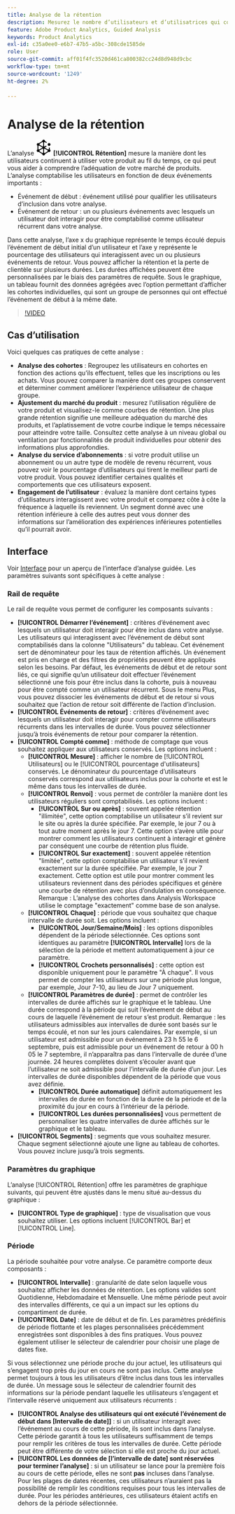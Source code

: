 ```yaml
---
title: Analyse de la rétention
description: Mesurez le nombre d’utilisateurs et d’utilisatrices qui continuent à utiliser votre produit.
feature: Adobe Product Analytics, Guided Analysis
keywords: Product Analytics
exl-id: c35a0ee0-e6b7-47b5-a5bc-308cde1585de
role: User
source-git-commit: aff01f4fc3520d461ca800382cc24d8d948d9cbc
workflow-type: tm+mt
source-wordcount: '1249'
ht-degree: 2%

---
```


# Analyse de la rétention

L’analyse ![Rétention](/help/assets/icons/Retention.svg) **[!UICONTROL Rétention]** mesure la manière dont les utilisateurs continuent à utiliser votre produit au fil du temps, ce qui peut vous aider à comprendre l’adéquation de votre marché de produits. L’analyse comptabilise les utilisateurs en fonction de deux événements importants :

* Événement de début : événement utilisé pour qualifier les utilisateurs d’inclusion dans votre analyse.
* Événement de retour : un ou plusieurs événements avec lesquels un utilisateur doit interagir pour être comptabilisé comme utilisateur récurrent dans votre analyse.

Dans cette analyse, l’axe x du graphique représente le temps écoulé depuis l’événement de début initial d’un utilisateur et l’axe y représente le pourcentage des utilisateurs qui interagissent avec un ou plusieurs événements de retour. Vous pouvez afficher la rétention et la perte de clientèle sur plusieurs durées. Les durées affichées peuvent être personnalisées par le biais des paramètres de requête. Sous le graphique, un tableau fournit des données agrégées avec l’option permettant d’afficher les cohortes individuelles, qui sont un groupe de personnes qui ont effectué l’événement de début à la même date.

>[!VIDEO](https://video.tv.adobe.com/v/3430503/?learn=on)


## Cas d’utilisation

Voici quelques cas pratiques de cette analyse :

* **Analyse des cohortes** : Regroupez les utilisateurs en cohortes en fonction des actions qu’ils effectuent, telles que les inscriptions ou les achats. Vous pouvez comparer la manière dont ces groupes conservent et déterminer comment améliorer l’expérience utilisateur de chaque groupe.
* **Ajustement du marché du produit** : mesurez l’utilisation régulière de votre produit et visualisez-le comme courbes de rétention. Une plus grande rétention signifie une meilleure adéquation du marché des produits, et l’aplatissement de votre courbe indique le temps nécessaire pour atteindre votre taille. Consultez cette analyse à un niveau global ou ventilation par fonctionnalités de produit individuelles pour obtenir des informations plus approfondies.
* **Analyse du service d’abonnements** : si votre produit utilise un abonnement ou un autre type de modèle de revenu récurrent, vous pouvez voir le pourcentage d’utilisateurs qui tirent le meilleur parti de votre produit. Vous pouvez identifier certaines qualités et comportements que ces utilisateurs exposent.
* **Engagement de l’utilisateur** : évaluez la manière dont certains types d’utilisateurs interagissent avec votre produit et comparez côte à côte la fréquence à laquelle ils reviennent. Un segment donné avec une rétention inférieure à celle des autres peut vous donner des informations sur l’amélioration des expériences inférieures potentielles qu’il pourrait avoir.

## Interface

Voir [Interface](../overview.md#interface) pour un aperçu de l’interface d’analyse guidée. Les paramètres suivants sont spécifiques à cette analyse :

### Rail de requête

Le rail de requête vous permet de configurer les composants suivants :

* **[!UICONTROL Démarrer l’événement]** : critères d’événement avec lesquels un utilisateur doit interagir pour être inclus dans votre analyse. Les utilisateurs qui interagissent avec l’événement de début sont comptabilisés dans la colonne &quot;Utilisateurs&quot; du tableau. Cet événement sert de dénominateur pour les taux de rétention affichés. Un événement est pris en charge et des filtres de propriétés peuvent être appliqués selon les besoins. Par défaut, les événements de début et de retour sont liés, ce qui signifie qu’un utilisateur doit effectuer l’événement sélectionné une fois pour être inclus dans la cohorte, puis à nouveau pour être compté comme un utilisateur récurrent. Sous le menu Plus, vous pouvez dissocier les événements de début et de retour si vous souhaitez que l’action de retour soit différente de l’action d’inclusion.
* **[!UICONTROL Événements de retour]** : critères d’événement avec lesquels un utilisateur doit interagir pour compter comme utilisateurs récurrents dans les intervalles de durée. Vous pouvez sélectionner jusqu’à trois événements de retour pour comparer la rétention.
* **[!UICONTROL Compté comme]** : méthode de comptage que vous souhaitez appliquer aux utilisateurs conservés. Les options incluent : 
   * **[!UICONTROL Mesure]** : afficher le nombre de [!UICONTROL Utilisateurs] ou le [!UICONTROL pourcentage d&#39;utilisateurs] conservés. Le dénominateur du pourcentage d’utilisateurs conservés correspond aux utilisateurs inclus pour la cohorte et est le même dans tous les intervalles de durée.
   * **[!UICONTROL Renvoi]** : vous permet de contrôler la manière dont les utilisateurs réguliers sont comptabilisés. Les options incluent : 
      * **[!UICONTROL Sur ou après]** : souvent appelée rétention &quot;illimitée&quot;, cette option comptabilise un utilisateur s’il revient sur le site ou après la durée spécifiée. Par exemple, le jour 7 ou à tout autre moment après le jour 7. Cette option s’avère utile pour montrer comment les utilisateurs continuent à interagir et génère par conséquent une courbe de rétention plus fluide.
      * **[!UICONTROL Sur exactement]** : souvent appelée rétention &quot;limitée&quot;, cette option comptabilise un utilisateur s’il revient exactement sur la durée spécifiée. Par exemple, le jour 7 exactement. Cette option est utile pour montrer comment les utilisateurs reviennent dans des périodes spécifiques et génère une courbe de rétention avec plus d’ondulation en conséquence. Remarque : L’analyse des cohortes dans Analysis Workspace utilise le comptage &quot;exactement&quot; comme base de son analyse.
   * **[!UICONTROL Chaque]** : période que vous souhaitez que chaque intervalle de durée soit. Les options incluent : 
      * **[!UICONTROL Jour/Semaine/Mois]** : les options disponibles dépendent de la période sélectionnée. Ces options sont identiques au paramètre **[!UICONTROL Intervalle]** lors de la sélection de la période et mettent automatiquement à jour ce paramètre.
      * **[!UICONTROL Crochets personnalisés]** : cette option est disponible uniquement pour le paramètre &quot;À chaque&quot;. Il vous permet de compter les utilisateurs sur une période plus longue, par exemple, Jour 7-10, au lieu de Jour 7 uniquement.
   * **[!UICONTROL Paramètres de durée]** : permet de contrôler les intervalles de durée affichés sur le graphique et le tableau. Une durée correspond à la période qui suit l’événement de début au cours de laquelle l’événement de retour s’est produit. Remarque : les utilisateurs admissibles aux intervalles de durée sont basés sur le temps écoulé, et non sur les jours calendaires. Par exemple, si un utilisateur est admissible pour un événement à 23 h 55 le 6 septembre, puis est admissible pour un événement de retour à 00 h 05 le 7 septembre, il n’apparaîtra pas dans l’intervalle de durée d’une journée. 24 heures complètes doivent s’écouler avant que l’utilisateur ne soit admissible pour l’intervalle de durée d’un jour. Les intervalles de durée disponibles dépendent de la période que vous avez définie.
      * **[!UICONTROL Durée automatique]** définit automatiquement les intervalles de durée en fonction de la durée de la période et de la proximité du jour en cours à l’intérieur de la période.
      * **[!UICONTROL Les durées personnalisées]** vous permettent de personnaliser les quatre intervalles de durée affichés sur le graphique et le tableau.
* **[!UICONTROL Segments]** : segments que vous souhaitez mesurer. Chaque segment sélectionné ajoute une ligne au tableau de cohortes. Vous pouvez inclure jusqu’à trois segments.

### Paramètres du graphique

L’analyse [!UICONTROL Rétention] offre les paramètres de graphique suivants, qui peuvent être ajustés dans le menu situé au-dessus du graphique :

* **[!UICONTROL Type de graphique]** : type de visualisation que vous souhaitez utiliser. Les options incluent [!UICONTROL Bar] et [!UICONTROL Line].

### Période

La période souhaitée pour votre analyse. Ce paramètre comporte deux composants :

* **[!UICONTROL Intervalle]** : granularité de date selon laquelle vous souhaitez afficher les données de rétention. Les options valides sont Quotidienne, Hebdomadaire et Mensuelle. Une même période peut avoir des intervalles différents, ce qui a un impact sur les options du compartiment de durée.
* **[!UICONTROL Date]** : date de début et de fin. Les paramètres prédéfinis de période flottante et les plages personnalisées précédemment enregistrées sont disponibles à des fins pratiques. Vous pouvez également utiliser le sélecteur de calendrier pour choisir une plage de dates fixe.

Si vous sélectionnez une période proche du jour actuel, les utilisateurs qui s’engagent trop près du jour en cours ne sont pas inclus. Cette analyse permet toujours à tous les utilisateurs d’être inclus dans tous les intervalles de durée. Un message sous le sélecteur de calendrier fournit des informations sur la période pendant laquelle les utilisateurs s’engagent et l’intervalle réservé uniquement aux utilisateurs récurrents :

* **[!UICONTROL Analyse des utilisateurs qui ont exécuté l’événement de début dans [Intervalle de date]]** : si un utilisateur interagit avec l’événement au cours de cette période, ils sont inclus dans l’analyse. Cette période garantit à tous les utilisateurs suffisamment de temps pour remplir les critères de tous les intervalles de durée. Cette période peut être différente de votre sélection si elle est proche du jour actuel.
* **[!UICONTROL Les données de [l’intervalle de date] sont réservées pour terminer l’analyse]** : si un utilisateur se lance pour la première fois au cours de cette période, elles ne sont **pas** incluses dans l’analyse. Pour les plages de dates récentes, ces utilisateurs n’auraient pas la possibilité de remplir les conditions requises pour tous les intervalles de durée. Pour les périodes antérieures, ces utilisateurs étaient actifs en dehors de la période sélectionnée.

<!--
## Example

See below for an example of the analysis.

![Retention](../assets/retention.png)

-->
